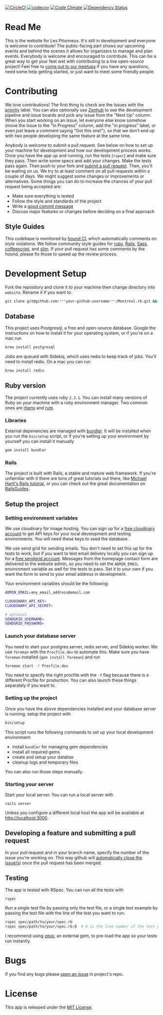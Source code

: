 [![CircleCI](https://circleci.com/gh/pitonneux/website/tree/master.svg?style=shield)](https://circleci.com/gh/pitonneux/website/tree/master)
[![codecov](https://codecov.io/gh/pitonneux/website/branch/master/graph/badge.svg)](https://codecov.io/gh/pitonneux/website)
[![Code Climate](https://codeclimate.com/github/pitonneux/website/badges/gpa.svg)](https://codeclimate.com/github/pitonneux/website)
[![Dependency Status](https://gemnasium.com/badges/github.com/pitonneux/website.svg)](https://gemnasium.com/github.com/pitonneux/website)

# Read Me

This is the website for Les Pitonneux. It's still in development and everyone is welcome to contribute! The public-facing part shows our upcoming events and behind the scenes it allows for organizers to manage and plan events. Everybody is welcome and encouraged to contribute. This can be a great way to get your feet wet with contributing to a live open-source project! Feel free to [come out to our meetups](http://www.meetup.com/pitonneux/) if you have any questions, need some help getting started, or just want to meet some friendly people.

# Contributing

We love contributions! The first thing to check are the Issues with the [priority](https://github.com/pitonneux/website/labels/priority) label. You can also optionally use [Zenhub](https://www.zenhub.com/) to see the development pipeline and issue boards and pick any issue from the "Next Up" column. When you start working on an issue, let everyone else know somehow (move the issue to the "In Progress" column, add the "in progress" label, or even just leave a comment saying "Got this one!"), so that we don't end up with two people developing the same feature at the same time.

Anybody is welcome to submit a pull request. See below on how to set up your machine for development and how our development process works. Once you have the app up and running, run the tests (`rspec`) and make sure they pass. Then write some specs and add your changes. Make the tests pass again. Then push to your fork and [submit a pull request](https://github.com/pitonneux/website/compare/). Then, you'll be waiting on us. We try to at least comment on all pull requests within a couple of days. We might suggest some changes or improvements or alternatives. Some things you can do to increase the chances of your pull request being accepted are:
- Make sure everything is tested
- Follow the style and standards of the project
- Write a [good commit message](http://tbaggery.com/2008/04/19/a-note-about-git-commit-messages.html)
- Discuss major features or changes before deciding on a final approach

## Style Guides
This codebase is monitored by [hound CI](https://houndci.com/), which automatically comments on style violations. We follow community style guides for [ruby](https://github.com/bbatsov/ruby-style-guide), [Rails](https://github.com/bbatsov/rails-style-guide), [Sass](http://sass-lang.com/styleguide), [coffeescript](https://github.com/polarmobile/coffeescript-style-guide), and [slim](http://slim-lang.com/). If your pull request has some comments by the hound, please fix those to speed up the review process.

# Development Setup

Fork the repository and clone it to your machine then change directory into `website`. Rename it if you want to.
```bash
git clone git@github.com:***your-github-username***/Montreal.rb.git && cd website
```

## Database

This project uses Postgresql, a free and open-source database. Google the instructions on how to install it for your operating system, or if you're on a mac run
```bash
brew install postgresql
```

Jobs are queued with Sidekiq, which uses redis to keep track of jobs. You'll need to install redis. On a mac you can run
```bash
brew install redis
```

## Ruby version

The project currently uses ruby `2.3.1`. You can install many versions of Ruby on your machine with a ruby environment manager. Two common ones are [rbenv](https://github.com/rbenv/rbenv) and [rvm](https://rvm.io/).

### Libraries

External depenencies are managed with [bundler](http://bundler.io/). It will be installed when you run the `bin/setup` script, or if you're setting up your environment by yourself you can install it manually
```ruby
gem install bundler
```

### Rails

The project is built with Rails, a stable and mature web framework. If you're unfamiliar with it there are tons of great tutorials out there, like [Michael Hartl's Rails tutorial](https://www.railstutorial.org/book), or you can check out the great documentation on [RailsGuides](http://guides.rubyonrails.org/).

## Setup the project

### Setting environment variables

We use cloudinary for image hosting. You can sign up for a [free cloudinary account](https://cloudinary.com/users/register/free) to get API keys for  your local development and testing environments. You will need these keys to seed the database.

We use send grid for sending emails. You don't need to set this up for the tests to work, but if you want to test email delivery locally you can sign up for a [free sendgrid account](https://app.sendgrid.com/signup?id=8b9ae93b-ce8a-11e4-b4e5-5fcde71ee009). Messages from the homepage contact form are delivered to the website admin, so you need to set the `ADMIN_EMAIL` environment variable as well for the tests to pass. Set it to your own if you want the form to send to your email address in development.

Your environment variables should be the following:

```bash
ADMIN_EMAIL=any_email_address@email.com

CLOUDINARY_API_KEY=
CLOUDINARY_API_SECRET=

# optional
SENDGRID_USERNAME=
SENDGRID_PASSWORD=
```

### Launch your database server

You need to start your postgres server, redis server, and Sidekiq worker. We use `foreman` with the `Procfile.dev` to automate this. Make sure you have `foreman` installed (`gem install foreman`) and run

```bash
foreman start -f Procfile.dev
```

You need to specify the right procfile with the `-f` flag because there is a different Procfile for production. You can also launch these things separately if you want to.

### Setting up the project

Once you have the above dependencies installed and your database server is running, setup the project with

```bash
bin/setup
```

This script runs the following commands to set up your local development environment:
- install `bundler` for managing gem dependencies
- install all required gems
- create and setup your databse
- cleanup logs and temporary files

You can also run those steps manually.

### Starting your server

Start your local server. You can run a local server with
```
rails server
```
Unless you configure a different local host the app will be available at [http://localhost:3000](http://localhost:3000).

## Developing a feature and submitting a pull request

In your pull request and in your branch name, specify the number of the issue you're working on. This way github will [automatically close the issue(s)](https://github.com/blog/1506-closing-issues-via-pull-requests) once the pull request has been merged.

## Testing

The app is tested with RSpec. You can run all the tests with
```bash
rspec
```

Run a single test file by passing only the test file, or a single test example by passing the test file with the line of the test you want to run:
```bash
rspec spec/path/to/your/spec.rb
rspec spec/path/to/your/spec.rb:8  # 8 is the line number of the test you want to run.
```

I recommend using [zeus](https://github.com/burke/zeus), an external gem, to pre-load the app so your tests run instantly.

# Bugs
If you find any bugs please [open an issue](https://github.com/pitonneux/website/issues) in project's repo.

# License
This app is released under the [MIT License](https://github.com/pitonneux/website/blob/master/LICENSE).
